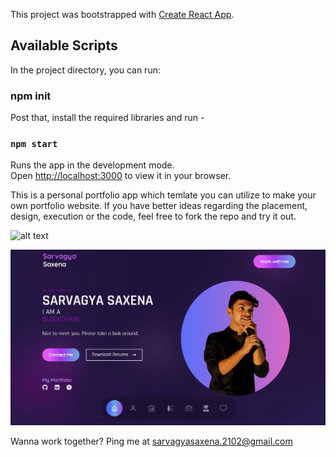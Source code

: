 This project was bootstrapped with [Create React App](https://github.com/facebook/create-react-app).

## Available Scripts

In the project directory, you can run:

### npm init

Post that, install the required libraries and run - 

### `npm start`

Runs the app in the development mode.\
Open [http://localhost:3000](http://localhost:3000) to view it in your browser.

This is a personal portfolio app which temlate you can utilize to make your own portfolio website.
If you have better ideas regarding the placement, design, execution or the code, feel free to fork the repo and try it out.

![alt text]([http://url/to/img.png](https://github.com/serverf21/Personal-Portfolio/tree/main/src/assets/demo/1.jpg))

![Alt text](/src/assets/demo/1.jpg?raw=true "Title")


Wanna work together? Ping me at
sarvagyasaxena.2102@gmail.com
